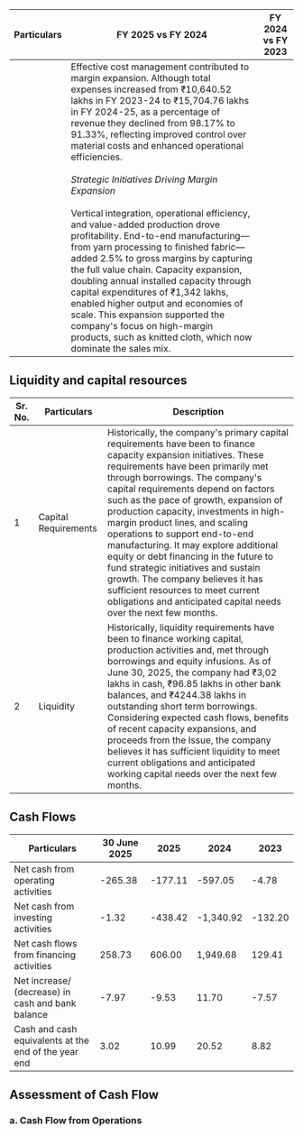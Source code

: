 <table><thead><tr><th>Particulars</th><th>FY 2025 vs FY 2024</th><th>FY 2024 vs FY 2023</th></tr></thead><tbody><tr><td></td><td>Effective cost management contributed to margin expansion. Although total expenses increased from ₹10,640.52 lakhs in FY 2023-24 to ₹15,704.76 lakhs in FY 2024-25, as a percentage of revenue they declined from 98.17% to 91.33%, reflecting improved control over material costs and enhanced operational efficiencies.<br><br><em>Strategic Initiatives Driving Margin Expansion</em><br><br>Vertical integration, operational efficiency, and value-added production drove profitability. End-to-end manufacturing—from yarn processing to finished fabric—added 2.5% to gross margins by capturing the full value chain. Capacity expansion, doubling annual installed capacity through capital expenditures of ₹1,342 lakhs, enabled higher output and economies of scale. This expansion supported the company's focus on high-margin products, such as knitted cloth, which now dominate the sales mix.</td><td></td></tr></tbody></table>

## Liquidity and capital resources

<table><thead><tr><th>Sr. No.</th><th>Particulars</th><th>Description</th></tr></thead><tbody><tr><td>1</td><td>Capital Requirements</td><td>Historically, the company's primary capital requirements have been to finance capacity expansion initiatives. These requirements have been primarily met through borrowings. The company's capital requirements depend on factors such as the pace of growth, expansion of production capacity, investments in high-margin product lines, and scaling operations to support end-to-end manufacturing. It may explore additional equity or debt financing in the future to fund strategic initiatives and sustain growth. The company believes it has sufficient resources to meet current obligations and anticipated capital needs over the next few months.</td></tr><tr><td>2</td><td>Liquidity</td><td>Historically, liquidity requirements have been to finance working capital, production activities and, met through borrowings and equity infusions. As of June 30, 2025, the company had ₹3,02 lakhs in cash, ₹96.85 lakhs in other bank balances, and ₹4244.38 lakhs in outstanding short term borrowings. Considering expected cash flows, benefits of recent capacity expansions, and proceeds from the Issue, the company believes it has sufficient liquidity to meet current obligations and anticipated working capital needs over the next few months.</td></tr></tbody></table>

## Cash Flows

<table><thead><tr><th>Particulars</th><th>30 June 2025</th><th>2025</th><th>2024</th><th>2023</th></tr></thead><tbody><tr><td>Net cash from operating activities</td><td>-265.38</td><td>-177.11</td><td>-597.05</td><td>-4.78</td></tr><tr><td>Net cash from investing activities</td><td>-1.32</td><td>-438.42</td><td>-1,340.92</td><td>-132.20</td></tr><tr><td>Net cash flows from financing activities</td><td>258.73</td><td>606.00</td><td>1,949.68</td><td>129.41</td></tr><tr><td>Net increase/ (decrease) in cash and bank balance</td><td>-7.97</td><td>-9.53</td><td>11.70</td><td>-7.57</td></tr><tr><td>Cash and cash equivalents at the end of the year end</td><td>3.02</td><td>10.99</td><td>20.52</td><td>8.82</td></tr></tbody></table>

## Assessment of Cash Flow

### a. Cash Flow from Operations